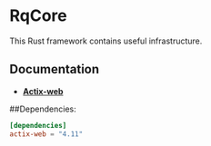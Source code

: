 # RqCore

This Rust framework contains useful infrastructure.

## Documentation

- [**Actix-web**](https://github.com/actix/actix-web)


##Dependencies:

```toml
[dependencies]
actix-web = "4.11"
```
